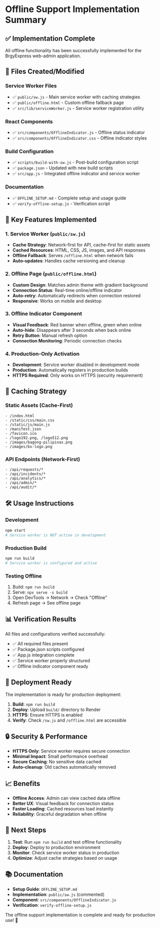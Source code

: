 # Offline Support Implementation Summary

## ✅ **Implementation Complete**

All offline functionality has been successfully implemented for the BrgyExpress web-admin application.

## 📁 **Files Created/Modified**

### Service Worker Files
- ✅ `public/sw.js` - Main service worker with caching strategies
- ✅ `public/offline.html` - Custom offline fallback page
- ✅ `src/lib/serviceWorker.js` - Service worker registration utility

### React Components
- ✅ `src/components/OfflineIndicator.js` - Offline status indicator
- ✅ `src/components/OfflineIndicator.css` - Offline indicator styles

### Build Configuration
- ✅ `scripts/build-with-sw.js` - Post-build configuration script
- ✅ `package.json` - Updated with new build scripts
- ✅ `src/app.js` - Integrated offline indicator and service worker

### Documentation
- ✅ `OFFLINE_SETUP.md` - Complete setup and usage guide
- ✅ `verify-offline-setup.js` - Verification script

## 🚀 **Key Features Implemented**

### 1. Service Worker (`public/sw.js`)
- **Cache Strategy**: Network-first for API, cache-first for static assets
- **Cached Resources**: HTML, CSS, JS, images, and API responses
- **Offline Fallback**: Serves `/offline.html` when network fails
- **Auto-updates**: Handles cache versioning and cleanup

### 2. Offline Page (`public/offline.html`)
- **Custom Design**: Matches admin theme with gradient background
- **Connection Status**: Real-time online/offline indicator
- **Auto-retry**: Automatically redirects when connection restored
- **Responsive**: Works on mobile and desktop

### 3. Offline Indicator Component
- **Visual Feedback**: Red banner when offline, green when online
- **Auto-hide**: Disappears after 3 seconds when back online
- **Retry Button**: Manual refresh option
- **Connection Monitoring**: Periodic connection checks

### 4. Production-Only Activation
- **Development**: Service worker disabled in development mode
- **Production**: Automatically registers in production builds
- **HTTPS Required**: Only works on HTTPS (security requirement)

## 🔧 **Caching Strategy**

### Static Assets (Cache-First)
```
- /index.html
- /static/css/main.css
- /static/js/main.js
- /manifest.json
- /favicon.ico
- /logo192.png, /logo512.png
- /images/bagong-pilipinas.png
- /images/bx-logo.png
```

### API Endpoints (Network-First)
```
- /api/requests/*
- /api/incidents/*
- /api/analytics/*
- /api/admin/*
- /api/audit/*
```

## 🛠️ **Usage Instructions**

### Development
```bash
npm start
# Service worker is NOT active in development
```

### Production Build
```bash
npm run build
# Service worker is configured and active
```

### Testing Offline
1. Build: `npm run build`
2. Serve: `npx serve -s build`
3. Open DevTools → Network → Check "Offline"
4. Refresh page → See offline page

## 📊 **Verification Results**

All files and configurations verified successfully:
- ✅ All required files present
- ✅ Package.json scripts configured
- ✅ App.js integration complete
- ✅ Service worker properly structured
- ✅ Offline indicator component ready

## 🚀 **Deployment Ready**

The implementation is ready for production deployment:

1. **Build**: `npm run build`
2. **Deploy**: Upload `build/` directory to Render
3. **HTTPS**: Ensure HTTPS is enabled
4. **Verify**: Check `/sw.js` and `/offline.html` are accessible

## 🔒 **Security & Performance**

- **HTTPS Only**: Service worker requires secure connection
- **Minimal Impact**: Small performance overhead
- **Secure Caching**: No sensitive data cached
- **Auto-cleanup**: Old caches automatically removed

## 📈 **Benefits**

- **Offline Access**: Admin can view cached data offline
- **Better UX**: Visual feedback for connection status
- **Faster Loading**: Cached resources load instantly
- **Reliability**: Graceful degradation when offline

## 🎯 **Next Steps**

1. **Test**: Run `npm run build` and test offline functionality
2. **Deploy**: Deploy to production environment
3. **Monitor**: Check service worker status in production
4. **Optimize**: Adjust cache strategies based on usage

## 📚 **Documentation**

- **Setup Guide**: `OFFLINE_SETUP.md`
- **Implementation**: `public/sw.js` (commented)
- **Component**: `src/components/OfflineIndicator.js`
- **Verification**: `verify-offline-setup.js`

The offline support implementation is complete and ready for production use! 🎉
